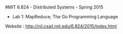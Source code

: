 #MIT 6.824 - Distributed Systems - Spring 2015

* Lab 1: MapReduce; The Go Programming Language


Website : http://nil.csail.mit.edu/6.824/2015/index.html
